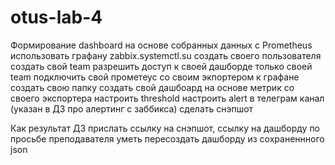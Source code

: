 # otus-lab-4
Формирование dashboard на основе собранных данных с Prometheus
использовать графану zabbix.systemctl.su
создать своего пользователя
создать свой team
разрешить доступ к своей дашборде только своей team
подключить свой прометеус со своим экпортером к графане
создать свою папку
создать свой дашбоард на основе метрик со своего экспортера
настроить threshold
настроить alert в телеграм канал (указан в ДЗ про алертинг с заббикса)
сделать снэпшот

Как результат ДЗ прислать ссылку на снэпшот, ссылку на дашборду
по просьбе преподавателя уметь пересоздать дашборду из сохраненнного json
